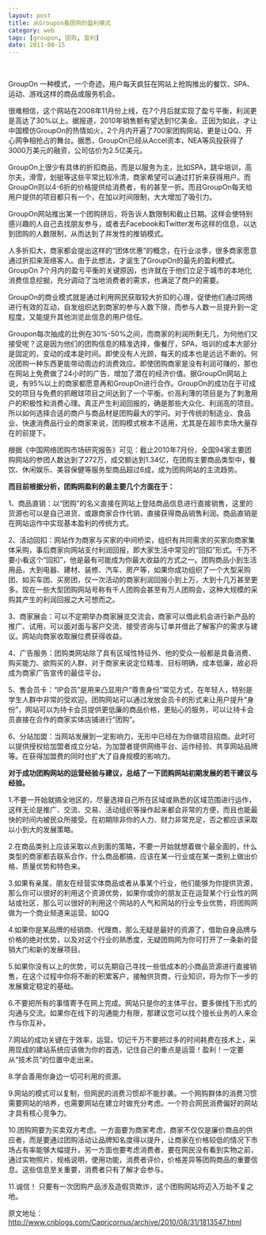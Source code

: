 ```yaml
---
layout: post
title: 从Groupon看团购的盈利模式
category: web
tags: [groupon, 团购, 盈利]
date: 2011-08-15
---
```

<p>&nbsp;</p>
<p>GroupOn 一种模式，一个奇迹。用户每天疯狂在网站上抢购推出的餐饮、SPA、运动、游戏这样的商品或服务机会。</p>
<p>很难相信，这个网站在2008年11月份上线，在7个月后就实现了盈亏平衡，利润更是高达了30%以上。据报道，2010年销售额有望达到1亿美金。正因为如此，才让中国模仿GroupOn的热情如火，2个月内开遍了700家团购网站，更是让QQ、开心网争相抢占的舞台。据悉，GroupOn已经从Accel资本，NEA等风投获得了3000万美元的融资，公司估价为2.5亿美元。</p>
<p>GroupOn上很少有具体的折扣商品，而是以服务为主，比如SPA，跳伞培训，高尔夫，滑雪，划艇等这些平常比较冷清，商家希望可以通过打折来获得用户。而GroupOn则以4-6折的价格提供给消费者，有的甚至一折。而且GroupOn每天给用户提供的项目都只有一个，在加以时间限制，大大增加了吸引力。</p>
<p>GroupOn网站推出某一个团购拼后，将告诉人数限制和截止日期。这样会使特别感兴趣的人自己去找朋友参与，或者去Facebook和Twitter发布这样的信息，以达到团购的人数限制，从而达到了并发性的推销模式。</p>
<p>人多折扣大，商家都会提出这样的&ldquo;团体优惠&rdquo;的概念，在行业淡季，很多商家愿意通过折扣来笼络客人。由于此想法，才诞生了GroupOn的最先的盈利模式。GroupOn  7个月内的盈亏平衡的关键原因，也许就在于他们立足于城市的本地化消费信息挖掘，充分调动了当地消费者的需求，也满足了商户的需要。</p>
<p>GroupOn的商业模式就是通过利用网民获取较大折扣的心理，促使他们通过网络进行有效的互动，自发组织达到商家的参与人数下限，而参与人数一旦提升到一定程度，又能提升其他浏览此信息的用户信任。</p>
<p>Groupon每次抽成的比例在30%-50%之间，而商家的利润所剩无几，为何他们又接受呢？这是因为他们的团购信息的精准选择，像餐厅，SPA，培训的成本大部分是固定的，变动的成本是时间。即使没有人光顾，每天的成本也是远远不断的。何况团购一种东西更能带动周边的消费效应。即使团购商家是没有利润可赚的，那也在网站上免费做了24小时的广告，增加了潜在的经济价值。据GroupOn网站上说，有95%以上的商家都愿意再和GroupOn进行合作。GroupOn的成功在于可成交的项目与免费的抓眼球项目之间达到了一个平衡。价高利薄的项目是为了刺激用户的积极性和消费心理。真正产生利润回报的，确是那些大众化、利润高的项目。所以如何选择合适的商户与商品材是团购最大的学问。对于传统的制造业、食品业、快速消费品行业的商家来说，团购模式根本不适用，尤其是在超市卖场大量存在的前提下。</p>
<p>根据《中国网络团购市场研究报告》可见：截止2010年7月份，全国94家主要团购网站的参团人数达到了272万，成交额达到1.34亿，在团购主要商品类型中，餐饮、休闲娱乐、美容保健等服务型商品超过6成，成为团购网站的主流趋势。</p>
<p><strong>而目前根据分析，团购网盈利的最主要几个方面在于：</strong></p>
<p>1、商品直销：以&ldquo;团购&rdquo;的名义直接在网站上登陆商品信息进行直接销售，这里的货源也可以是自己进货、或跟商家合作代销，直接获得商品销售利润。商品直销是在网站运作中实现基本盈利的传统方式。</p>
<p>2、活动回扣：网站作为商家与买家的中间桥梁，组织有共同需求的买家向商家集体采购，事后商家向网站支付利润回报，即大家生活中常见的&ldquo;回扣&rdquo;形式。千万不要小看这个&ldquo;回扣&rdquo;，他是最有可能成为你最大收益的方式之一。团购商品小到生活用品，大到电器、建材、装修、汽车、房产等，如果你成功组织了一个大型采购团、如买车团、买房团，仅一次活动的商家利润回报小到上万，大到十几万甚至更多。现在一些大型团购网站号称有千人团购会甚至有万人团购会，这种大规模的采购其产生的利润回报之大可想而之。</p>
<p>3、商家展会：可以不定期举办商家展览交流会，商家可以借此机会进行新产品的推广、试用，可以面对面与客户交流、接受咨询与订单并借此了解客户的需求与建议。网站向商家收取展位费获得收益。</p>
<p>4、广告服务：团购类网站除了具有区域性特征外、他的受众一般都是具备消费、购买能力、欲购买的人群，对于商家来说定位精准、目标明确，成本低廉，故必将成为商家广告宣传的最佳平台。</p>
<p>5、售会员卡：&ldquo;IP会员&rdquo;是用来凸显用户&ldquo;尊贵身份&rdquo;常见方式，在年轻人，特别是学生人群中非常的受欢迎。团购网站可以通过发放会员卡的形式来让用户提升&ldquo;身份&rdquo;，网站可以为持卡会员提供更低廉的商品价格，更贴心的服务，可以让持卡会员直接在合作的商家实体店铺进行&ldquo;团购&rdquo;。</p>
<p>6、分站加盟：当网站发展到一定影响力，无形中已经在为你做项目招商。此时可以提供授权给加盟者成立分站，为加盟者提供网络平台、运作经验、共享网站品牌等。在获得加盟费的同时也扩大了自身规模的影响力。</p>
<p><strong>对于成功团购网站的运营经验与建议，总结了一下团购网站初期发展的若干建议与经验。</strong></p>
<p>1.不要一开始就搞全地区的，尽量选择自己所在区域或熟悉的区域范围进行运作，这样无论是推广、交流、交易、活动组织等操作起来都会非常的方便，而且也能最快的时间内被民众所接受。在初期除非你的人力、财力非常充足，否之都应该采取以小到大的发展策略。</p>
<p>2.在商品类别上应该采取以点到面的策略，不要一开始就想着做个最全面的，什么类型的商家都去联系合作，什么商品都搞，应该在某一行业或在某一类别上做出价格、质量优势和特色来。</p>
<p>3.如果有亲属，朋友在经营实体商品或者从事某个行业，他们能够为你提供货源，那么你可以很好的利用这个资源优势，如果你或你的朋友正在运营某个行业性的网站或社区，那么可以很好的利用这个网站的人气和网站的行业专业优势，将团购网做为一个商业频道来运营。如QQ</p>
<p>4.如果你是某品牌的经销商、代理商，那么无疑是最好的资源了，借助自身品牌与价格的绝对优势，以及对这个行业的熟悉度，无疑团购网为你可打开了一条新的营销大门和新的发展项目。</p>
<p>5.如果你没有以上的优势，可以先期自己寻找一些低成本的小商品货源进行直接销售，在这个过程中你将不断的积累客户，接触供货商，行业知识，将为你下一步的发展奠定稳定的基础。</p>
<p>6.不要把所有的事情寄予在网上完成。网站只是你的主体平台。要多做线下形式的沟通与交流。如果你在线下的沟通能力有限，那建议您可以找个擅长业务的人来合作与你互补。</p>
<p>7.网站的成功关键在于效率，运营。切记千万不要把过多的时间耗费在技术上，采用现成的建站系统应该做为你的首选，记住自己的重点是运营！盈利！一定要从&ldquo;技术员&rdquo;的位置中走出来。</p>
<p>8.学会善用你身边一切可利用的资源。</p>
<p>9.网站的模式可以复制，但网民的消费习惯却不能抄袭。一个网购群体的消费习惯需要网站的培养，也需要网站在建立时做充分考虑。一个符合网民消费偏好的网站才具有核心竞争力。</p>
<p>10.团购网要为买卖双方考虑。一方面要为商家考虑，商家不仅仅是廉价商品的供应者，而是要通过团购活动让品牌知名度得以提升，让商家在价格较低的情况下市场占有率能够大幅提升。另一方面也要考虑消费者，要在网民没有看到实物之前，通过实物照片，规格说明，使用功能，消费者评价，价格差异等团购商品的重要信息。这些信息至关重要，消费者只有了解才会参与。</p>
<p>11.诚信！ 只要有一次团购产品涉及造假货欺诈，这个团购网站将迈入万劫不复之地。</p>
<p>原文地址：<a target="_blank" href="http://www.cnblogs.com/Capricornus/archive/2010/08/31/1813547.html">http://www.cnblogs.com/Capricornus/archive/2010/08/31/1813547.html</a></p>
